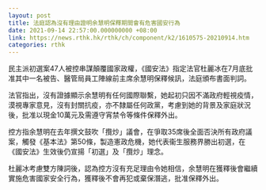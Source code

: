 ```yaml
---
layout: post
title: 法庭認為沒有理由證明余慧明保釋期間會有危害國安行為
date: 2021-09-14 22:57:00.000000000 +08:00
link: https://news.rthk.hk/rthk/ch/component/k2/1610575-20210914.htm
categories: rthk
---
```


民主派初選案47人被控串謀顛覆國家政權，《國安法》指定法官杜麗冰在7月底批准其中一名被告、醫管局員工陣線前主席余慧明保釋候訊，法庭頒布書面判詞。

法官指出，沒有證據顯示余慧明有任何國際聯繫，她起初只因不滿政府輕視疫情，漠視專家意見，沒有封關抗疫，亦不隸屬任何政黨，考慮到她的背景及家庭狀況後，批准以現金10萬元及需遵守宵禁令等條件保釋外出。

控方指余慧明在去年撰文鼓吹「攬炒」議會，在爭取35席後全面否決所有政府議案，觸發《基本法》第50條，製造憲政危機，她代表衞生服務界勝出初選，在《國安法》生效後仍宣揚「初選」及「攬炒」理念。

杜麗冰考慮雙方陳詞後，認為控方沒有充足理由令她相信，余慧明在獲釋後會繼續實施危害國家安全行為，獲釋後不會再犯或棄保潛逃，批准保釋外出。
